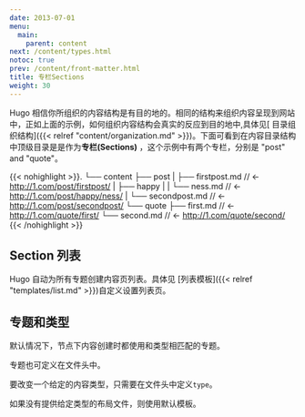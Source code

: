 ```yaml
---
date: 2013-07-01
menu:
  main:
    parent: content
next: /content/types.html
notoc: true
prev: /content/front-matter.html
title: 专栏Sections
weight: 30
---
```


Hugo 相信你所组织的内容结构是有目的地的。相同的结构来组织内容呈现到网站中，正如上面的示例，如何组织内容结构会真实的反应到目的地中,具体见[ 目录组织结构]({{< relref "content/organization.md" >}})。下面可看到在内容目录结构中顶级目录是是作为**专栏(Sections)** ，这个示例中有两个专栏，分别是 "post" and "quote"。

{{< nohighlight >}}.
└── content
    ├── post
    |   ├── firstpost.md       // <- http://1.com/post/firstpost/
    |   ├── happy
    |   |   └── ness.md        // <- http://1.com/post/happy/ness/
    |   └── secondpost.md      // <- http://1.com/post/secondpost/
    └── quote
        ├── first.md           // <- http://1.com/quote/first/
        └── second.md          // <- http://1.com/quote/second/
{{< /nohighlight >}}

## Section 列表

Hugo 自动为所有专题创建内容页列表。具体见 [列表模板]({{< relref "templates/list.md" >}})自定义设置列表页。

## 专题和类型

默认情况下，节点下内容创建时都使用和类型相匹配的专题。 

专题也可定义在文件头中。

要改变一个给定的内容类型，只需要在文件头中定义`type`。

如果没有提供给定类型的布局文件，则使用默认模板。


